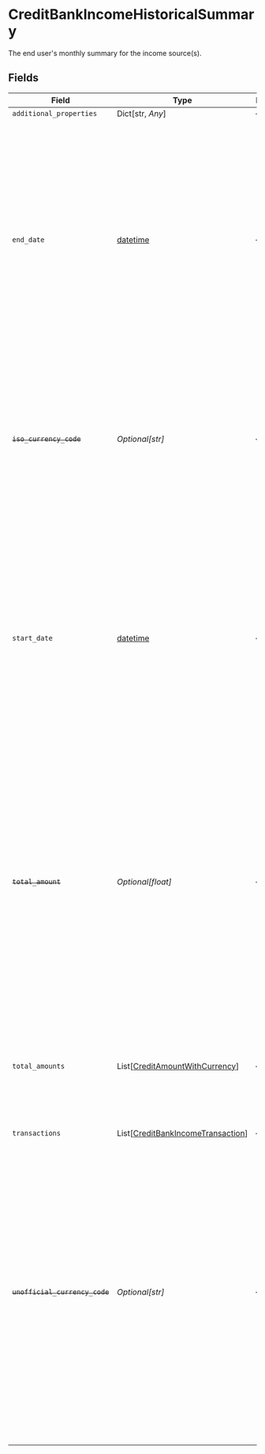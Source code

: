 # CreditBankIncomeHistoricalSummary

The end user's monthly summary for the income source(s).


## Fields

| Field                                                                                                                                                                                                                                                                                                                                                                                                                                                                                                                                                                                                      | Type                                                                                                                                                                                                                                                                                                                                                                                                                                                                                                                                                                                                       | Required                                                                                                                                                                                                                                                                                                                                                                                                                                                                                                                                                                                                   | Description                                                                                                                                                                                                                                                                                                                                                                                                                                                                                                                                                                                                |
| ---------------------------------------------------------------------------------------------------------------------------------------------------------------------------------------------------------------------------------------------------------------------------------------------------------------------------------------------------------------------------------------------------------------------------------------------------------------------------------------------------------------------------------------------------------------------------------------------------------- | ---------------------------------------------------------------------------------------------------------------------------------------------------------------------------------------------------------------------------------------------------------------------------------------------------------------------------------------------------------------------------------------------------------------------------------------------------------------------------------------------------------------------------------------------------------------------------------------------------------- | ---------------------------------------------------------------------------------------------------------------------------------------------------------------------------------------------------------------------------------------------------------------------------------------------------------------------------------------------------------------------------------------------------------------------------------------------------------------------------------------------------------------------------------------------------------------------------------------------------------- | ---------------------------------------------------------------------------------------------------------------------------------------------------------------------------------------------------------------------------------------------------------------------------------------------------------------------------------------------------------------------------------------------------------------------------------------------------------------------------------------------------------------------------------------------------------------------------------------------------------- |
| `additional_properties`                                                                                                                                                                                                                                                                                                                                                                                                                                                                                                                                                                                    | Dict[str, *Any*]                                                                                                                                                                                                                                                                                                                                                                                                                                                                                                                                                                                           | :heavy_minus_sign:                                                                                                                                                                                                                                                                                                                                                                                                                                                                                                                                                                                         | N/A                                                                                                                                                                                                                                                                                                                                                                                                                                                                                                                                                                                                        |
| `end_date`                                                                                                                                                                                                                                                                                                                                                                                                                                                                                                                                                                                                 | [datetime](https://docs.python.org/3/library/datetime.html#datetime-objects)                                                                                                                                                                                                                                                                                                                                                                                                                                                                                                                               | :heavy_minus_sign:                                                                                                                                                                                                                                                                                                                                                                                                                                                                                                                                                                                         | The end date of the period included in this monthly summary.<br/>This date will be the last day of the month, unless the month being covered is a partial month because it is the last month included in the summary and the date range being requested does not end with the last day of the month.<br/>The date will be returned in an ISO 8601 format (YYYY-MM-DD).                                                                                                                                                                                                                                     |
| ~~`iso_currency_code`~~                                                                                                                                                                                                                                                                                                                                                                                                                                                                                                                                                                                    | *Optional[str]*                                                                                                                                                                                                                                                                                                                                                                                                                                                                                                                                                                                            | :heavy_minus_sign:                                                                                                                                                                                                                                                                                                                                                                                                                                                                                                                                                                                         | : warning: ** DEPRECATED **: This will be removed in a future release, please migrate away from it as soon as possible.<br/><br/>The ISO 4217 currency code of the amount or balance.<br/>Please use [`total_amounts`](https://plaid.com/docs/api/products/income/#credit-bank_income-get-response-bank-income-items-bank-income-sources-historical-summary-total-amounts) instead.                                                                                                                                                                                                                        |
| `start_date`                                                                                                                                                                                                                                                                                                                                                                                                                                                                                                                                                                                               | [datetime](https://docs.python.org/3/library/datetime.html#datetime-objects)                                                                                                                                                                                                                                                                                                                                                                                                                                                                                                                               | :heavy_minus_sign:                                                                                                                                                                                                                                                                                                                                                                                                                                                                                                                                                                                         | The start date of the period covered in this monthly summary.<br/>This date will be the first day of the month, unless the month being covered is a partial month because it is the first month included in the summary and the date range being requested does not begin with the first day of the month.<br/>The date will be returned in an ISO 8601 format (YYYY-MM-DD).                                                                                                                                                                                                                               |
| ~~`total_amount`~~                                                                                                                                                                                                                                                                                                                                                                                                                                                                                                                                                                                         | *Optional[float]*                                                                                                                                                                                                                                                                                                                                                                                                                                                                                                                                                                                          | :heavy_minus_sign:                                                                                                                                                                                                                                                                                                                                                                                                                                                                                                                                                                                         | : warning: ** DEPRECATED **: This will be removed in a future release, please migrate away from it as soon as possible.<br/><br/>Total amount of earnings for the income source(s) of the user for the month in the summary.<br/>This may return an incorrect value if the summary includes income sources in multiple currencies.<br/>Please use [`total_amounts`](https://plaid.com/docs/api/products/income/#credit-bank_income-get-response-bank-income-items-bank-income-sources-historical-summary-total-amounts) instead.                                                                           |
| `total_amounts`                                                                                                                                                                                                                                                                                                                                                                                                                                                                                                                                                                                            | List[[CreditAmountWithCurrency](../../models/shared/creditamountwithcurrency.md)]                                                                                                                                                                                                                                                                                                                                                                                                                                                                                                                          | :heavy_minus_sign:                                                                                                                                                                                                                                                                                                                                                                                                                                                                                                                                                                                         | Total amount of earnings for the income source(s) of the user for the month in the summary.<br/>This can contain multiple amounts, with each amount denominated in one unique currency.                                                                                                                                                                                                                                                                                                                                                                                                                    |
| `transactions`                                                                                                                                                                                                                                                                                                                                                                                                                                                                                                                                                                                             | List[[CreditBankIncomeTransaction](../../models/shared/creditbankincometransaction.md)]                                                                                                                                                                                                                                                                                                                                                                                                                                                                                                                    | :heavy_minus_sign:                                                                                                                                                                                                                                                                                                                                                                                                                                                                                                                                                                                         | N/A                                                                                                                                                                                                                                                                                                                                                                                                                                                                                                                                                                                                        |
| ~~`unofficial_currency_code`~~                                                                                                                                                                                                                                                                                                                                                                                                                                                                                                                                                                             | *Optional[str]*                                                                                                                                                                                                                                                                                                                                                                                                                                                                                                                                                                                            | :heavy_minus_sign:                                                                                                                                                                                                                                                                                                                                                                                                                                                                                                                                                                                         | : warning: ** DEPRECATED **: This will be removed in a future release, please migrate away from it as soon as possible.<br/><br/>The unofficial currency code associated with the amount or balance. Always `null` if `iso_currency_code` is non-null.<br/>Unofficial currency codes are used for currencies that do not have official ISO currency codes, such as cryptocurrencies and the currencies of certain countries.<br/>Please use [`total_amounts`](https://plaid.com/docs/api/products/income/#credit-bank_income-get-response-bank-income-items-bank-income-sources-historical-summary-total-amounts) instead. |